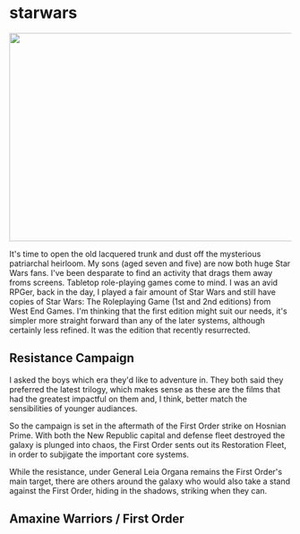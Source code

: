 # starwars



<img src="https://wyamjw.db.files.1drv.com/y4mpryLleunSi3Vb2NLbO59lCrxpQK2k8CMaUp9c-5oK7qKaW68rSItakVgS4cHmYGWeBnB9Uir4l-E4XcXEobuULMyIiDUHsiD7VMKS_dj_t5yKCCq8Bhttc24gwyWTEKAki3_2bQSgWQwitGOCnNFf0vBVEQ2X9A45HhZQB3bqsykmPHylB-QLzK_RAippc4n?width=849&height=372&cropmode=none" width="849" height="372" />

It's time to open the old lacquered trunk and dust off the mysterious patriarchal heirloom. My sons (aged seven and five) are now both huge Star Wars fans. I've been desparate to find an activity that drags them away froms screens. Tabletop role-playing games come to mind. I was an avid RPGer, back in the day, I played a fair amount of Star Wars and still have copies of Star Wars: The Roleplaying Game (1st and 2nd editions) from West End Games. I'm thinking that the first edition might suit our needs, it's simpler more straight forward than any of the later systems, although certainly less refined. It was the edition that recently resurrected.

## Resistance Campaign

I asked the boys which era they'd like to adventure in. They both said they preferred the latest trilogy, which makes sense as these are the films that had the greatest impactful on them and, I think, better match the sensibilities of younger audiances. 

So the campaign is set in the aftermath of the First Order strike on Hosnian Prime. With both the New Republic capital and defense fleet destroyed the galaxy is plunged into chaos, the First Order sents out its Restoration Fleet, in order to subjigate the important core systems.

While the resistance, under General Leia Organa remains the First Order's main target, there are others around the galaxy who would also take a stand against the First Order, hiding in the shadows, striking when they can.

## Amaxine Warriors / First Order

